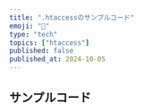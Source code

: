 ```yaml
---
title: ".htaccessのサンプルコード"
emoji: "🔐"
type: "tech"
topics: ["htaccess"]
published: false
published_at: 2024-10-05
---
```


## サンプルコード
